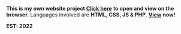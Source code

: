 
**This is my own website project [Click here](http://yohana.atwebpages.com)**
**to open and view on the browser.**
Languages involved are **HTML, CSS, JS & PHP.**
**[View](http://Yohana.atwebpages.com) now!**

**EST: 2022**
